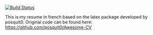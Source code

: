 [![Build Status][status-png]][status]

This is my resume in french based on the latex package developed
by posquit0. Original code can be found here:
https://github.com/posquit0/Awesome-CV

  [status]: https://travis-ci.org/jecaro/Awesome-CV?branch=master
  [status-png]: https://travis-ci.org/jecaro/Awesome-CV.svg?branch=master



